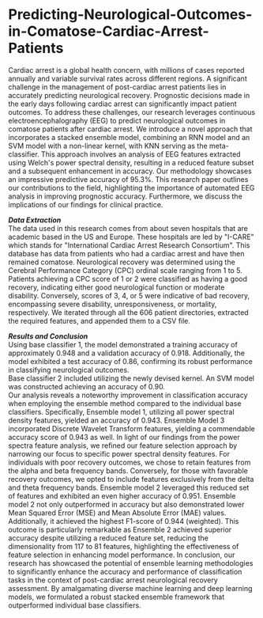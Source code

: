 # Predicting-Neurological-Outcomes-in-Comatose-Cardiac-Arrest-Patients
Cardiac arrest is a global health concern, with millions of cases reported annually and variable survival rates across different regions. A significant challenge in the management of post-cardiac arrest patients lies in accurately predicting neurological recovery. Prognostic decisions made in the early days following cardiac arrest can significantly impact patient outcomes. 
To address these challenges, our research leverages continuous electroencephalography (EEG) to predict neurological outcomes in comatose patients after cardiac arrest. We introduce a novel approach that incorporates a stacked ensemble model, combining an RNN model and an SVM model with a non-linear kernel, with KNN serving as the meta-classifier. This approach involves an analysis of EEG features extracted using Welch's power spectral density, resulting in a reduced feature subset and a subsequent enhancement in accuracy. Our methodology showcases an impressive predictive accuracy of 95.3\%.
This research paper outlines our contributions to the field, highlighting the importance of automated EEG analysis in improving prognostic accuracy. Furthermore, we discuss the implications of our findings for clinical practice.

_**Data Extraction**_ \
The data used in this research comes from about seven hospitals that are academic based in the US and Europe. These hospitals are led by "I-CARE" which stands for "International Cardiac Arrest Research Consortium". This database has data from patients who had a cardiac arrest and have then remained comatose. Neurological recovery was determined using the Cerebral Performance Category (CPC) ordinal scale ranging from 1 to 5.\
Patients achieving a CPC score of 1 or 2 were classified as having a good recovery, indicating either good neurological function or moderate disability. Conversely, scores of 3, 4, or 5 were indicative of bad recovery, encompassing severe disability, unresponsiveness, or mortality, respectively. We iterated through all the 606 patient directories, extracted the required features, and appended them to a CSV file. 

_**Results and Conclusion**_ \
Using base classifier 1, the model demonstrated  a training accuracy of approximately 0.948 and a validation accuracy of 0.918. Additionally, the model exhibited a test accuracy of 0.86, confirming its robust performance in classifying neurological outcomes.\
Base classifier 2 included utilizing the newly devised kernel. An SVM model was constructed achieving an accuracy of 0.90.\
Our analysis reveals a noteworthy improvement in classification accuracy when employing the ensemble method  compared to the individual base classifiers. Specifically, Ensemble model 1, utilizing all power spectral density features, yielded an accuracy of 0.943.
Ensemble Model 3 incorporated Discrete Wavelet Transform features, yielding a commendable accuracy score of 0.943 as well.
In light of our findings from the power spectra feature analysis, we refined our feature selection approach by narrowing our focus to specific power spectral density features. For individuals with poor recovery outcomes, we chose to retain features from the alpha and beta frequency bands. Conversely, for those with favorable recovery outcomes, we opted to include features exclusively from the delta and theta frequency bands.
Ensemble model 2 leveraged this reduced set of features and exhibited an even higher accuracy of 0.951. Ensemble model 2 not only outperformed in accuracy but also demonstrated lower Mean Squared Error (MSE) and Mean Absolute Error (MAE) values. Additionally, it achieved the highest F1-score of 0.944 (weighted). This outcome is particularly remarkable as Ensemble 2 achieved superior accuracy despite utilizing a reduced feature set, reducing the dimensionality from 117 to 81 features, highlighting the effectiveness of feature selection in enhancing model performance.
In conclusion, our research has showcased the potential of ensemble learning methodologies to significantly enhance the accuracy and performance of classification tasks in the context of post-cardiac arrest neurological recovery assessment. By amalgamating diverse machine learning and deep learning models, we formulated a robust stacked ensemble framework that outperformed individual base classifiers.
